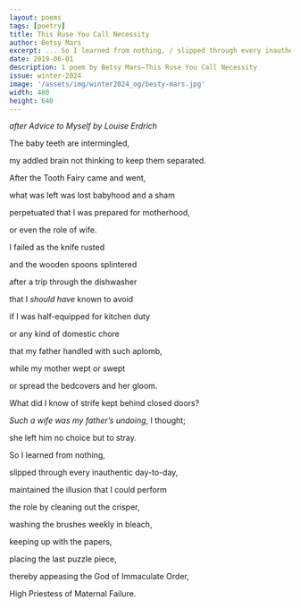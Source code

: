 ```yaml
---
layout: poems
tags: [poetry]
title: This Ruse You Call Necessity
author: Betsy Mars
excerpt: ... So I learned from nothing, / slipped through every inauthentic day-to-day, / maintained the illusion that I could perform ...
date: 2019-06-01
description: 1 poem by Betsy Mars—This Ruse You Call Necessity
issue: winter-2024
image: '/assets/img/winter2024_og/besty-mars.jpg'
width: 480
height: 640
---
```



<div class="stanza">
<p class="poemline"><em>after Advice to Myself by Louise Erdrich</em></p>
</div>
<div class="stanza">
<p class="poemline">The baby teeth are intermingled,</p>
<p class="poemline">my addled brain not thinking to keep them separated.</p>
</div>
<div class="stanza">
<p class="poemline">After the Tooth Fairy came and went,</p>
<p class="poemline">what was left was lost babyhood and a sham</p>
<p class="poemline">perpetuated that I was prepared for motherhood,</p>
<p class="poemline">or even the role of wife.</p>
</div>
<div class="stanza">
<p class="poemline">I failed as the knife rusted</p>
<p class="poemline">and the wooden spoons splintered</p>
<p class="poemline">after a trip through the dishwasher</p>
<p class="poemline">that I <em>should have</em> known to avoid</p>
<p class="poemline">if I was half-equipped for kitchen duty</p>
</div>
<div class="stanza">
<p class="poemline">or any kind of domestic chore</p>
<p class="poemline">that my father handled with such aplomb,</p>
<p class="poemline">while my mother wept or swept</p>
<p class="poemline">or spread the bedcovers and her gloom.</p>
</div>
<div class="stanza">
<p class="poemline">What did I know of strife kept behind closed doors?</p>
<p class="poemline"><em>Such a wife was my father’s undoing</em>, I thought;</p>
<p class="poemline">she left him no choice but to stray.</p>
</div>
<div class="stanza">
<p class="poemline">So I learned from nothing,</p>
<p class="poemline">slipped through every inauthentic day-to-day,</p>
<p class="poemline">maintained the illusion that I could perform</p>
</div>
<div class="stanza">
<p class="poemline">the role by cleaning out the crisper,</p>
<p class="poemline">washing the brushes weekly in bleach,</p>
<p class="poemline">keeping up with the papers,</p>
<p class="poemline">placing the last puzzle piece,</p>
</div>
<div class="stanza">
<p class="poemline">thereby appeasing the God of Immaculate Order,</p>
<p class="poemline">High Priestess of Maternal Failure.</p>
</div>



